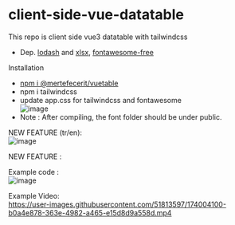 # client-side-vue-datatable
This repo is client side vue3 datatable with tailwindcss
- Dep. [lodash](https://lodash.com/) and [xlsx](https://www.npmjs.com/package/xlsx), [fontawesome-free]( https://www.npmjs.com/package/@fortawesome/fontawesome-free)


Installation
- [npm i @mertefecerit/vuetable](https://www.npmjs.com/package/@mertefecerit/vuetable)
- npm i tailwindcss
- update app.css for tailwindcss and fontawesome<br>![image](https://user-images.githubusercontent.com/51813597/173995398-e7137383-b729-49b6-82ff-4453b941d090.png)
- Note : After compiling, the font folder should be under public.


NEW FEATURE (tr/en):<br>
![image](https://user-images.githubusercontent.com/51813597/174000603-a586aa8e-ab97-44c2-a622-a533f110ecdb.png)

NEW FEATURE : <br>


Example code :<br>
![image](https://user-images.githubusercontent.com/51813597/173856902-ce608c9d-a0a8-4766-b9a6-75a9562148e1.png)

Example Video: <br>
https://user-images.githubusercontent.com/51813597/174004100-b0a4e878-363e-4982-a465-e15d8d9a558d.mp4

